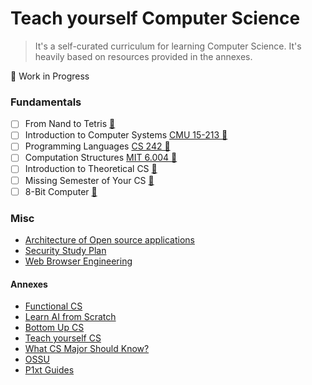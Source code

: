 # Teach yourself Computer Science
> It's a self-curated curriculum for learning Computer Science. It's heavily based on resources provided in the annexes.

🚧 Work in Progress

### Fundamentals
- [ ] From Nand to Tetris [🔗](https://www.nand2tetris.org/)
- [ ] Introduction to Computer Systems [CMU 15-213 🔗](https://scs.hosted.panopto.com/Panopto/Pages/Sessions/List.aspx#folderID=%22b96d90ae-9871-4fae-91e2-b1627b43e25e%22&maxResults=50)
- [ ] Programming Languages [CS 242 🔗](https://web.stanford.edu/class/cs242/materials.html)
- [ ] Computation Structures [MIT 6.004 🔗](https://web.archive.org/web/20191227205825/https://6004.mit.edu/web/fall19/resources/lectures)
- [ ] Introduction to Theoretical CS [🔗](https://introtcs.org/public/)
- [ ] Missing Semester of Your CS [🔗](https://missing.csail.mit.edu/)
- [ ] 8-Bit Computer [🔗](https://eater.net/8bit)

### Misc
- [Architecture of Open source applications](https://aosabook.org/en/index.html)
- [Security Study Plan](https://github.com/jassics/security-study-plan)
- [Web Browser Engineering](https://browser.engineering/)



#### Annexes
- [Functional CS](https://functionalcs.github.io/curriculum/)
- [Learn AI from Scratch](https://learnaifromscratch.github.io/)
- [Bottom Up CS](https://www.bottomupcs.com/)
- [Teach yourself CS](https://teachyourselfcs.com/)
- [What CS Major Should Know?](https://matt.might.net/articles/what-cs-majors-should-know/)
- [OSSU](https://github.com/ossu/computer-science)
- [P1xt Guides](https://github.com/P1xt/p1xt-guides)
